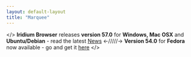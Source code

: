 ```yaml
---
layout: default-layout
title: "Marquee"
---
```


</> **Iridium Browser** releases **version 57.0** for **Windows, Mac OSX** and **Ubuntu/Debian** - read the latest [News](/index.html#news "latest News") 
<-\/\/\/\/\/-> **Version 54.0** for **Fedora** now available - go and get it [here](/downloads/linux.html#fedora "download v54 for Fedora") </>